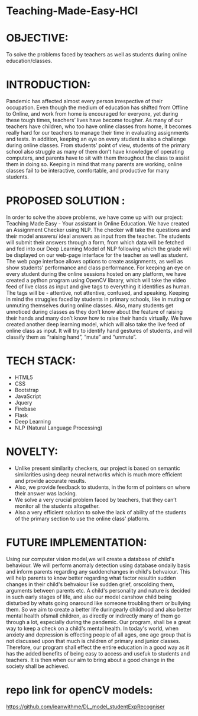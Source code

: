 # Teaching-Made-Easy-HCI

# OBJECTIVE:
To solve the problems faced by teachers as well as students during online education/classes.

# INTRODUCTION:
Pandemic has affected almost every person irrespective of their occupation. Even though the medium of education has shifted from Offline to Online, and work from home is encouraged for everyone, yet during these tough times, teachers’ lives have become tougher. As many of our teachers have children, who too have online classes from home, it becomes really hard for our teachers to manage their time in evaluating assignments and tests. In addition, keeping an eye on every student is also a challenge during online classes. From students’ point of view, students of the primary school also struggle as many of them don’t have knowledge of operating computers, and parents have to sit with them throughout the class to assist them in doing so. Keeping in mind that many parents are working, online classes fail to be interactive, comfortable, and productive for many students.

# PROPOSED SOLUTION :
In order to solve the above problems, we have come up with our project: Teaching Made Easy - Your assistant in Online Education. We have created an Assignment Checker using NLP. The checker will take the questions and their model answers/ ideal answers as input from the teacher. The students will submit their answers through a form, from which data will be fetched and fed into our Deep Learning Model of NLP following which the grade will be displayed on our web-page interface for the teacher as well as student. The web page interface allows options to create assignments, as well as show students’ performance and class performance. For keeping an eye on every student during the online sessions hosted on any platform, we have created a python program using OpenCV library, which will take the video feed of live class as input and give tags to everything it identifies as human. The tags will be - attentive, not attentive, confused, and speaking. Keeping in mind the struggles faced by students in primary schools, like in muting or unmuting themselves during online classes. Also, many students get unnoticed during classes as they don’t know about the feature of raising their hands and many don’t know how to raise their hands virtually. We have created another deep learning model, which will also take the live feed of online class as input. It will try to identify hand gestures of students, and will classify them as “raising hand”, “mute” and “unmute”.

# TECH STACK:
* HTML5
* CSS
* Bootstrap
* JavaScript
* Jquery
* Firebase
* Flask
* Deep Learning
* NLP (Natural Language Processing)

# NOVELTY:
* Unlike present similarity checkers, our project is based on semantic similarities using deep neural networks which is much more efficient and provide accurate results.
* Also, we provide feedback to students, in the form of pointers on where their answer was lacking.
* We solve a very crucial problem faced by teachers, that they can’t monitor all the students altogether.
* Also a very efficient solution to solve the lack of ability of the students of the primary section to use the online class' platform.

# FUTURE IMPLEMENTATION:
Using our computer vision model,we will create a database of child's behaviour.
We will perform anomaly detection using database ondaily basis and inform parents regarding any suddenchanges in child's behvaiour.
This will help parents to know better regarding what factor resultin sudden changes in their child's behvaiour like sudden grief, orscolding them, arguments between parents etc.
A child's personality and nature is decided in such early stages of life, and also our model canshow child being disturbed by whats going onaround like someone troubling them or bullying them. So we aim to create a better life duringearly childhood and also better mental health ofsmall children, as directly or indirectly many of them go through a lot, especially during the pandemic.
      Our program, shall be a great way to keep a check on a child's mental health. In today's world, when anxiety and depression is effecting people of all ages, one age group that is not discussed upon that much is children of primary and junior classes. Therefore, our program shall effect the entire education in a good way as it has the added benefits of being easy to access and usefuk to students and teachers. It is then when our aim to bring about a good change in the society shall be achieved. 
<!-- 

# How to Use :
* https://colab.research.google.com/drive/199oX7sRTujoDtT2a4h_xbzBzukKCZWKu?usp=sharing
* Open the above colab notebook.
* Save a copy to your drive
* Run all the cells.
* You'll find a link ending with ngrock.io .
* Open it, this is our complete deployed website. -->


# repo link for openCV models: 
  https://github.com/leanwithme/DL_model_studentExpRecogniser
